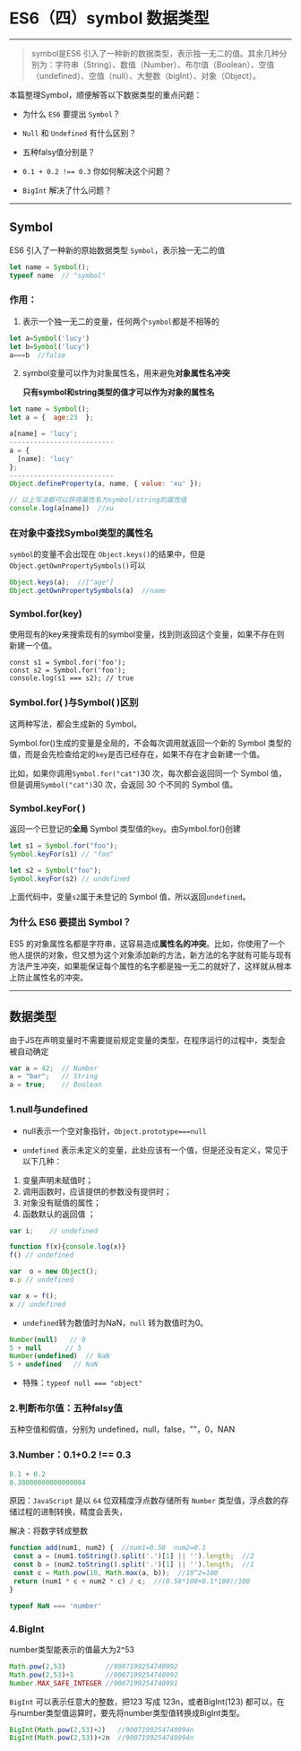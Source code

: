 # ES6（四）symbol 数据类型

***

> symbol是ES6 引入了一种新的数据类型，表示独一无二的值。其余几种分别为：字符串（String）、数值（Number）、布尔值（Boolean）、空值（undefined）、空值（null）、大整数（bigInt）、对象（Object）。

本篇整理Symbol，顺便解答以下数据类型的重点问题：

- 为什么 `ES6` 要提出 `Symbol`？

- `Null` 和 `Undefined` 有什么区别？
- 五种falsy值分别是？

- `0.1 + 0.2 !== 0.3` 你如何解决这个问题？
- `BigInt` 解决了什么问题？

***

## Symbol

ES6 引入了一种新的原始数据类型 `Symbol`，表示独一无二的值

```js
let name = Symbol();
typeof name  // "symbol"
```

### 作用：

1. 表示一个独一无二的变量，任何两个`symbol`都是不相等的

```javascript
let a=Symbol('lucy')
let b=Symbol('lucy')
a===b  //false
```

2. symbol变量可以作为对象属性名，用来避免**对象属性名冲突**

   **只有symbol和string类型的值才可以作为对象的属性名**

```js
let name = Symbol();
let a = {  age:23  };

a[name] = 'lucy';
--------------------------
a = {
  [name]: 'lucy'
};
--------------------------
Object.defineProperty(a, name, { value: 'xu' });

// 以上写法都可以获得属性名为symbol/string的属性值
console.log(a[name])  //xu
```

### 在对象中查找Symbol类型的属性名

`symbol`的变量不会出现在 `Object.keys()`的结果中，但是`Object.getOwnPropertySymbols()`可以

```javascript
Object.keys(a);  //["age"]  
Object.getOwnPropertySymbols(a)  //name
```

### Symbol.for(key)

使用现有的key来搜索现有的symbol变量，找到则返回这个变量，如果不存在则新建一个值。

```
const s1 = Symbol.for('foo');
const s2 = Symbol.for('foo');
console.log(s1 === s2); // true
```

### Symbol.for( )与Symbol( )区别

这两种写法，都会生成新的 Symbol。

Symbol.for()生成的变量是全局的，不会每次调用就返回一个新的 Symbol 类型的值，而是会先检查给定的`key`是否已经存在，如果不存在才会新建一个值。

比如，如果你调用`Symbol.for("cat")`30 次，每次都会返回同一个 Symbol 值，但是调用`Symbol("cat")`30 次，会返回 30 个不同的 Symbol 值。

### Symbol.keyFor( )

返回一个已登记的**全局** Symbol 类型值的`key`。由Symbol.for()创建

```javascript
let s1 = Symbol.for("foo");
Symbol.keyFor(s1) // "foo"

let s2 = Symbol("foo");
Symbol.keyFor(s2) // undefined
```

上面代码中，变量`s2`属于未登记的 Symbol 值，所以返回`undefined`。

### 为什么 ES6 要提出 Symbol？

 ES5 的对象属性名都是字符串，这容易造成**属性名的冲突**。比如，你使用了一个他人提供的对象，但又想为这个对象添加新的方法，新方法的名字就有可能与现有方法产生冲突，如果能保证每个属性的名字都是独一无二的就好了，这样就从根本上防止属性名的冲突。

***

## 数据类型

由于JS在声明变量时不需要提前规定变量的类型，在程序运行的过程中，类型会被自动确定

```javascript
var a = 42;  // Number
a = "bar";   // String
a = true;    // Boolean
```

### 1.null与undefined

- null表示一个空对象指针，`Object.prototype===null`

- `undefined` 表示未定义的变量，此处应该有一个值，但是还没有定义，常见于以下几种：

1. 变量声明未赋值时；
2. 调用函数时，应该提供的参数没有提供时；
3. 对象没有赋值的属性；
4. 函数默认的返回值 ；

```javascript
var i;    // undefined

function f(x){console.log(x)}
f() // undefined

var  o = new Object();
o.p // undefined

var x = f();
x // undefined
```

- `undefined`转为数值时为NaN，`null` 转为数值时为0。

```javascript
Number(null)   // 0
5 + null      // 5
Number(undefined)  // NaN
5 + undefined   // NaN
```

- 特殊：`typeof null === "object"`

### 2.判断布尔值：五种falsy值

五种空值和假值，分别为 undefined，null，false，""，0，NAN

### 3.Number：0.1+0.2 !== 0.3

```javascript
0.1 + 0.2 
0.30000000000000004
```

原因：`JavaScript` 是以 `64` 位双精度浮点数存储所有 `Number` 类型值，浮点数的存储过程的进制转换，精度会丢失，

解决：将数字转成整数

```javascript
function add(num1, num2) {  //num1=0.58  num2=0.1
 const a = (num1.toString().split('.')[1] || '').length;  //2
 const b = (num2.toString().split('.')[1] || '').length;  //1
 const c = Math.pow(10, Math.max(a, b));  //10^2=100
 return (num1 * c + num2 * c) / c;  //(0.58*100+0.1*100)/100
}
```

```javascript
typeof NaN === 'number'
```

### 4.BigInt 

number类型能表示的值最大为2^53

```javascript
Math.pow(2,53)          //9007199254740992
Math.pow(2,53)+1        //9007199254740992
Number.MAX_SAFE_INTEGER //9007199254740991
```

`BigInt` 可以表示任意大的整数，把123 写成 123n，或者BigInt(123) 都可以，在与number类型值运算时，要先将number类型值转换成BigInt类型。

```javascript
BigInt(Math.pow(2,53)+2)   //9007199254740994n
BigInt(Math.pow(2,53))+2n  //9007199254740994n
```



